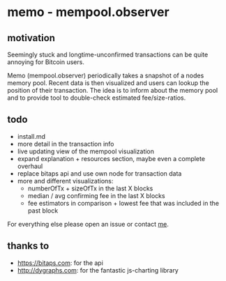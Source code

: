 # memo - mempool.observer

## motivation

Seemingly stuck and longtime-unconfirmed transactions can be quite annoying for Bitcoin users.

Memo (mempool.observer) periodically takes a snapshot of a nodes memory pool. Recent data is then visualized and users can lookup the position of their transaction. The idea is to inform about the memory pool and to provide tool to double-check estimated fee/size-ratios.

## todo
* install.md
* more detail in the transaction info
* live updating view of the mempool visualization
* expand explanation + resources section, maybe even a complete overhaul
* replace bitaps api and use own node for transaction data
* more and different visualizations:
    * numberOfTx + sizeOfTx in the last X blocks
    * median / avg confirming fee in the last X blocks
    * fee estimators in comparison + lowest fee that was included in the past block

For everything else please open an issue or contact [me](https:twitter.com/0xb10c).

## thanks to
* https://bitaps.com: for the api
* http://dygraphs.com: for the fantastic js-charting library
